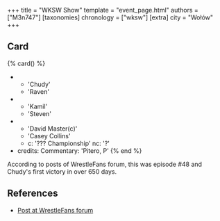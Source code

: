 +++
title = "WKSW Show"
template = "event_page.html"
authors = ["M3n747"]
[taxonomies]
chronology = ["wksw"]
[extra]
city = "Wołów"
+++

## Card

{% card() %}
- - 'Chudy'
  - 'Raven'
- - 'Kamil'
  - 'Steven'
- - 'David Master(c)'
  - 'Casey Collins'
  - c: '??? Championship'
    nc: '?'
- credits:
    Commentary: 'Pitero, P'
{% end %}

According to posts of WrestleFans forum, this was episode #48 and Chudy's first victory in over 650 days.

## References

* [Post at WrestleFans forum](https://wrestlefans.pl/forum/viewtopic.php?f=295&t=35643)
